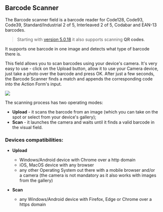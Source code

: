 ## Barcode Scanner

The Barcode scanner field is a barcode reader for Code128, Code93, Code39, Standard/Industrial 2 of 5, Interleaved 2 of 5, Codabar and EAN-13 barcodes.

> Starting with [version 5.0.18](https://www.dnnsharp.com/download?p=BARCODE&v=05.00.18) it also supports scanning **QR codes**.

It supports one barcode in one image and detects what type of barcode there is.

This field allows you to scan barcodes using your device's camera. It's very easy to use - click on the Upload button, allow it to use your Camera device, just take a photo over the barcode and press OK. After just a few seconds, the Barcode Scanner finds a match and appends the corresponding code into the Action Form's input.

![](/add-ons/barcode-generator/assets/2017-04-06_1341.png)

The scanning process has two operating modes:

* **Upload** - it scans the barcode from an image \(which you can take on the spot or select from your device's gallery\);
* **Scan** - it launches the camera and waits until it finds a valid barcode in the visual field. 

### Devices compatibilities:

* **Upload**

  * Windows/Android device with Chrome over a http domain
  * iOS, MacOS device with any browser
  * any other Operating System out there with a mobile browser and/or a camera \(the camera is not mandatory as it also works with images from the gallery\) 

* **Scan**

  * any Windows/Android device with Firefox, Edge or Chrome over a https domain



